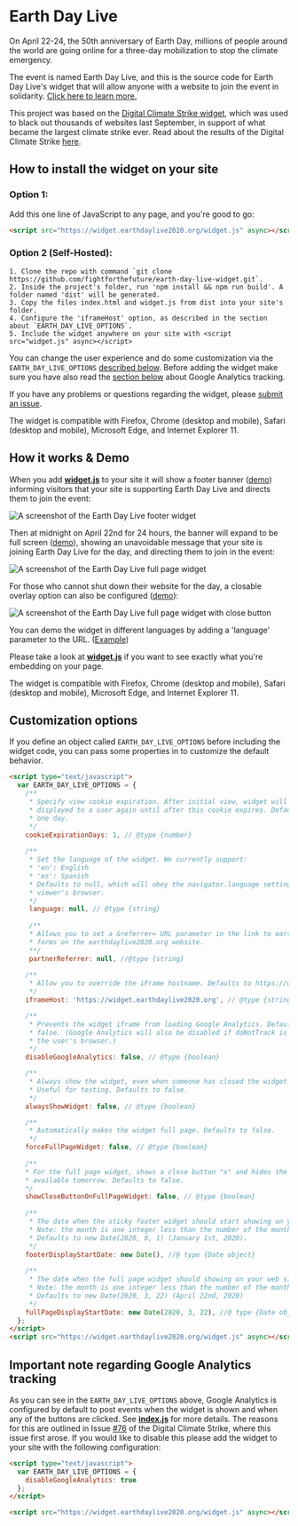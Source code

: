 # Earth Day Live

On April 22-24, the 50th anniversary of Earth Day, millions of people around the world are going online for a three-day mobilization to stop the climate emergency.

The event is named Earth Day Live, and this is the source code for Earth Day Live's widget that will allow anyone with a website to join the event in solidarity. [Click here to learn more.](https://earthdaylive2020.org)

This project was based on the [Digital Climate Strike widget](https://github.com/fightforthefuture/digital-climate-strike), which was used to black out thousands of websites last September, in support of what became the largest climate strike ever. Read about the results of the Digital Climate Strike [here](https://digital.globalclimatestrike.net/thanks/).

## How to install the widget on your site

### Option 1:
   Add this one line of JavaScript to any page, and you're good to go:

```html
<script src="https://widget.earthdaylive2020.org/widget.js" async></script>
```

### Option 2 (Self-Hosted):
    1. Clone the repo with command `git clone https://github.com/fightforthefuture/earth-day-live-widget.git`.
    2. Inside the project's folder, run 'npm install && npm run build'. A folder named 'dist' will be generated.
    3. Copy the files index.html and widget.js from dist into your site's folder.
    4. Configure the 'iframeHost' option, as described in the section about `EARTH_DAY_LIVE_OPTIONS`.
    5. Include the widget anywhere on your site with <script src="widget.js" async></script>

You can change the user experience and do some customization via the `EARTH_DAY_LIVE_OPTIONS` [described below](#customization-options). Before adding the widget make sure you have also read the [section below](#important-note-regarding-google-analytics-tracking) about Google Analytics tracking.

If you have any problems or questions regarding the widget, please [submit an issue](https://github.com/fightforthefuture/earth-day-live-widget/issues).

The widget is compatible with Firefox, Chrome (desktop and mobile), Safari (desktop and mobile), Microsoft Edge, and Internet Explorer 11.

## How it works & Demo

When you add [**widget.js**](https://github.com/fightforthefuture/earth-day-live-widget/blob/master/static/widget.js) to your site it will show a footer banner ([demo](https://widget.earthdaylive2020.org/demo.html)) informing visitors that your site is supporting Earth Day Live and directs them to join the event:

![A screenshot of the Earth Day Live footer widget](https://www.earthdaylive2020.org/_nuxt/img/e8852c6.png)

Then at midnight on April 22nd for 24 hours, the banner will expand to be full screen ([demo](https://widget.earthdaylive2020.org/demo.html?fullPage)), showing an unavoidable message that your site is joining Earth Day Live for the day, and directing them to join in the event:

![A screenshot of the Earth Day Live full page widget](https://www.earthdaylive2020.org/_nuxt/img/7b18306.png)

For those who cannot shut down their website for the day, a closable overlay option can also be configured ([demo](https://widget.earthdaylive2020.org/demo.html?fullPage&showCloseButton=1)):

![A screenshot of the Earth Day Live full page widget with close button](https://www.earthdaylive2020.org/_nuxt/img/8fd5b76.png)

You can demo the widget in different languages by adding a 'language' parameter to the URL. ([Example](https://assets.digitalclimatestrike.net/demo.html?fullPage&language=de)) 

Please take a look at [**widget.js**](https://github.com/fightforthefuture/earth-day-live-widget/blob/master/static/widget.js) if you want to see exactly what you're embedding on your page.

The widget is compatible with Firefox, Chrome (desktop and mobile), Safari (desktop and mobile), Microsoft Edge, and Internet Explorer 11.

## Customization options

If you define an object called `EARTH_DAY_LIVE_OPTIONS` before including the widget code, you can pass some properties in to customize the default behavior.

```html
<script type="text/javascript">
  var EARTH_DAY_LIVE_OPTIONS = {
    /**
     * Specify view cookie expiration. After initial view, widget will not be
     * displayed to a user again until after this cookie expires. Defaults to 
     * one day.
     */
    cookieExpirationDays: 1, // @type {number}
    
    /**
     * Set the language of the widget. We currently support:
     * 'en': English
     * 'es': Spanish
     * Defaults to null, which will obey the navigator.language setting of the 
     * viewer's browser.
     */
     language: null, // @type {string}
     
     /**
     * Allows you to set a &referrer= URL parameter in the link to earthdaylive2020.org. Use by Action Network
     * forms on the earthdaylive2020.org website. 
     **/
     partnerReferrer: null, //@type {string}
    
    /**
     * Allow you to override the iFrame hostname. Defaults to https://widget.earthdaylive2020.org
     */
    iframeHost: 'https://widget.earthdaylive2020.org', // @type {string}

    /**
     * Prevents the widget iframe from loading Google Analytics. Defaults to
     * false. (Google Analytics will also be disabled if doNotTrack is set on
     * the user's browser.)
     */
    disableGoogleAnalytics: false, // @type {boolean}

    /**
     * Always show the widget, even when someone has closed the widget and set the cookie on their device. 
     * Useful for testing. Defaults to false.
     */
    alwaysShowWidget: false, // @type {boolean}

    /**
     * Automatically makes the widget full page. Defaults to false.
     */
    forceFullPageWidget: false, // @type {boolean}
    
    /**
    * For the full page widget, shows a close button "x" and hides the message about the site being 
    * available tomorrow. Defaults to false.
    */
    showCloseButtonOnFullPageWidget: false, // @type {boolean}
    
    /**
     * The date when the sticky footer widget should start showing on your web site.
     * Note: the month is one integer less than the number of the month. E.g. 8 is September, not August.
     * Defaults to new Date(2020, 0, 1) (January 1st, 2020).
     */
    footerDisplayStartDate: new Date(), //@ type {Date object}
    
    /**
     * The date when the full page widget should showing on your web site for 24 hours. 
     * Note: the month is one integer less than the number of the month. E.g. 8 is September, not August.
     * Defaults to new Date(2020, 3, 22) (April 22nd, 2020)
     */
    fullPageDisplayStartDate: new Date(2020, 3, 22), //@ type {Date object}
  };
</script>
<script src="https://widget.earthdaylive2020.org/widget.js" async></script>
```
## Important note regarding Google Analytics tracking

As you can see in the `EARTH_DAY_LIVE_OPTIONS` above, Google Analytics is configured by default to post events when the widget is shown and when any of the buttons are clicked. See [**index.js**](https://github.com/fightforthefuture/earth-day-live-widget/blob/master/src/index.js) for more details. The reasons for this are outlined in Issue [#76](https://github.com/fightforthefuture/digital-climate-strike/issues/76) of the Digital Climate Strike, where this issue first arose. If you would like to disable this please add the widget to your site with the following configuration: 

```html
<script type="text/javascript">
  var EARTH_DAY_LIVE_OPTIONS = {
    disableGoogleAnalytics: true
  };
</script>

<script src="https://widget.earthdaylive2020.org/widget.js" async></script>
```  

